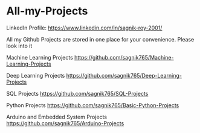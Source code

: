 # All-my-Projects

LinkedIn Profile: https://www.linkedin.com/in/sagnik-roy-2001/


All my Github Projects are stored in one place for your convenience. Please look into it

Machine Learning Projects    https://github.com/sagnik765/Machine-Learning-Projects

Deep Learning Projects    https://github.com/sagnik765/Deep-Learning-Projects

SQL Projects    https://github.com/sagnik765/SQL-Projects

Python Projects    https://github.com/sagnik765/Basic-Python-Projects

Arduino and Embedded System Projects    https://github.com/sagnik765/Arduino-Projects
